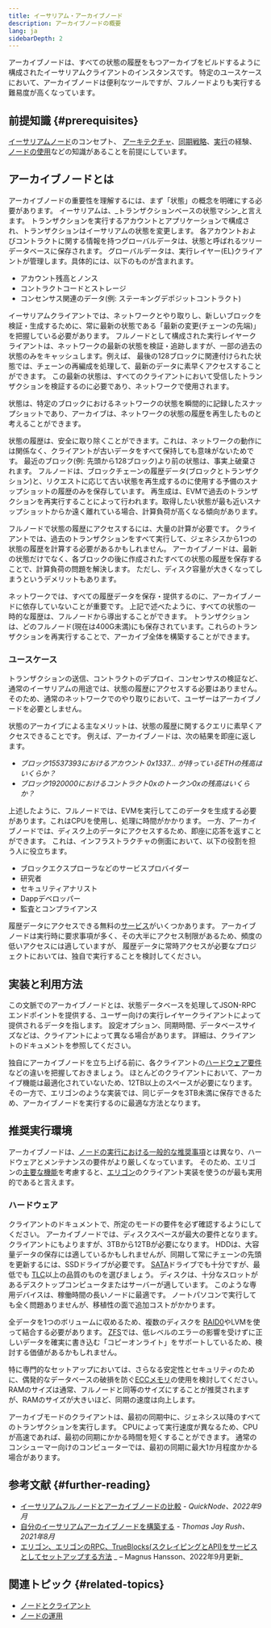 ```yaml
---
title: イーサリアム・アーカイブノード
description: アーカイブノードの概要
lang: ja
sidebarDepth: 2
---
```


アーカイブノードは、すべての状態の履歴をもつアーカイブをビルドするように構成されたイーサリアムクライアントのインスタンスです。 特定のユースケースにおいて、アーカイブノードは便利なツールですが、フルノードよりも実行する難易度が高くなっています。

## 前提知識 {#prerequisites}

[イーサリアムノード](/developers/docs/nodes-and-clients/)のコンセプト、 [アーキテクチャ](/developers/docs/nodes-and-clients/node-architecture/)、[同期戦略](/developers/docs/nodes-and-clients/#sync-modes)、[実行](/developers/docs/nodes-and-clients/run-a-node/)の経験、[ノードの使用](/developers/docs/apis/json-rpc/)などの知識があることを前提にしています。

## アーカイブノードとは

アーカイブノードの重要性を理解するには、まず「状態」の概念を明確にする必要があります。 イーサリアムは、_トランザクションベースの状態マシン_と言えます。 トランザクションを実行するアカウントとアプリケーションで構成され、トランザクションはイーサリアムの状態を変更します。 各アカウントおよびコントラクトに関する情報を持つグローバルデータは、状態と呼ばれるツリーデータベースに保存されます。 グローバルデータは、実行レイヤー(EL)クライアントが管理します。具体的には、以下のものが含まれます。

- アカウント残高とノンス
- コントラクトコードとストレージ
- コンセンサス関連のデータ(例: ステーキングデポジットコントラクト)

イーサリアムクライアントでは、ネットワークとやり取りし、新しいブロックを検証・生成するために、常に最新の状態である「最新の変更(チェーンの先端)」を把握している必要があります。 フルノードとして構成された実行レイヤークライアントは、ネットワークの最新の状態を検証・追跡しますが、一部の過去の状態のみをキャッシュします。例えば、 最後の128ブロックに関連付けられた状態では、チェーンの再編成を処理して、最新のデータに素早くアクセスすることができます。 この最新の状態は、すべてのクライアントにおいて受信したトランザクションを検証するのに必要であり、ネットワークで使用されます。

状態は、特定のブロックにおけるネットワークの状態を瞬間的に記録したスナップショットであり、アーカイブは、ネットワークの状態の履歴を再生したものと考えることができます。

状態の履歴は、安全に取り除くことができます。これは、ネットワークの動作には関係なく、クライアントが古いデータをすべて保持しても意味がないためです。 最近のブロック(例: 先頭から128ブロック)より前の状態は、事実上破棄されます。 フルノードは、ブロックチェーンの履歴データ(ブロックとトランザクション)と、リクエストに応じて古い状態を再生成するのに使用する予備のスナップショットの履歴のみを保存しています。 再生成は、EVMで過去のトランザクションを再実行することによって行われます。取得したい状態が最も近いスナップショットからか遠く離れている場合、計算負荷が高くなる傾向があります。

フルノードで状態の履歴にアクセスするには、大量の計算が必要です。 クライアントでは、過去のトランザクションをすべて実行して、ジェネシスから1つの状態の履歴を計算する必要があるかもしれません。 アーカイブノードは、最新の状態だけでなく、各ブロックの後に作成されたすべての状態の履歴を保存することで、計算負荷の問題を解決します。 ただし、ディスク容量が大きくなってしまうというデメリットもあります。

ネットワークでは、すべての履歴データを保存・提供するのに、アーカイブノードに依存していないことが重要です。 上記で述べたように、すべての状態の一時的な履歴は、フルノードから導出することができます。 トランザクションは、どのフルノード(現在は400G未満)にも保存されています。これらのトランザクションを再実行することで、アーカイブ全体を構築することができます。

### ユースケース

トランザクションの送信、コントラクトのデプロイ、コンセンサスの検証など、通常のイーサリアムの用途では、状態の履歴にアクセスする必要はありません。 そのため、通常のネットワークでのやり取りにおいて、ユーザーはアーカイブノードを必要としません。

状態のアーカイブによる主なメリットは、状態の履歴に関するクエリに素早くアクセスできることです。 例えば、アーカイブノードは、次の結果を即座に返します。

- _ブロック15537393におけるアカウント 0x1337... が持っているETHの残高はいくらか？_
- _ブロック1920000におけるコントラクト0xのトークン0xの残高はいくらか？_

上述したように、フルノードでは、EVMを実行してこのデータを生成する必要があります。これはCPUを使用し、処理に時間がかかります。 一方、アーカイブノードでは、ディスク上のデータにアクセスするため、即座に応答を返すことができます。 これは、インフラストラクチャの側面において、以下の役割を担う人に役立ちます。

- ブロックエクスプローラなどのサービスプロバイダー
- 研究者
- セキュリティアナリスト
- Dappデベロッパー
- 監査とコンプライアンス

履歴データにアクセスできる無料の[サービス](/developers/docs/nodes-and-clients/nodes-as-a-service/)がいくつかあります。 アーカイブノードは実行時に要求事項が多く、その大半にアクセス制限があるため、頻度の低いアクセスには適していますが、 履歴データに常時アクセスが必要なプロジェクトにおいては、独自で実行することを検討してください。

## 実装と利用方法

この文脈でのアーカイブノードとは、状態データベースを処理してJSON-RPCエンドポイントを提供する、ユーザー向けの実行レイヤークライアントによって提供されるデータを指します。 設定オプション、同期時間、データベースサイズなどは、クライアントによって異なる場合があります。 詳細は、クライアントのドキュメントを参照してください。

独自にアーカイブノードを立ち上げる前に、各クライアントの[ハードウェア要件](/developers/docs/nodes-and-clients/run-a-node/#requirements)などの違いを把握しておきましょう。 ほとんどのクライアントにおいて、アーカイブ機能は最適化されていないため、12TB以上のスペースが必要になります。 その一方で、エリゴンのような実装では、同じデータを3TB未満に保存できるため、アーカイブノードを実行するのに最適な方法となります。

## 推奨実行環境

アーカイブノードは、[ノードの実行における一般的な推奨事項](/developers/docs/nodes-and-clients/run-a-node/)とは異なり、ハードウェアとメンテナンスの要件がより厳しくなっています。 そのため、エリゴンの[主要な機能](https://github.com/ledgerwatch/erigon#key-features)を考慮すると、[エリゴン](/developers/docs/nodes-and-clients/#erigon)のクライアント実装を使うのが最も実用的であると言えます。

### ハードウェア

クライアントのドキュメントで、所定のモードの要件を必ず確認するようにしてください。 アーカイブノードでは、ディスクスペースが最大の要件となります。 クライアントにもよりますが、3TBから12TBが必要になります。 HDDは、大容量データの保存には適しているかもしれませんが、同期して常にチェーンの先頭を更新するには、SSDドライブが必要です。 [SATA](https://www.cleverfiles.com/help/sata-hard-drive.html)ドライブでも十分ですが、最低でも [TLC](https://blog.synology.com/tlc-vs-qlc-ssds-what-are-the-differences)以上の品質のものを選びましょう。 ディスクは、十分なスロットがあるデスクトップコンピュータまたはサーバーが適しています。 このような専用デバイスは、稼働時間の長いノードに最適です。 ノートパソコンで実行しても全く問題ありませんが、移植性の面で追加コストがかかります。

全データを1つのボリュームに収めるため、複数のディスクを [RAID0](https://en.wikipedia.org/wiki/Standard_RAID_levels#RAID_0)やLVMを使って結合する必要があります。 [ZFS](https://en.wikipedia.org/wiki/ZFS)では、低レベルのエラーの影響を受けずに正しいデータを確実に書き込む「コピーオンライト」をサポートしているため、検討する価値があるかもしれません。

特に専門的なセットアップにおいては、さらなる安定性とセキュリティのために、偶発的なデータベースの破損を防ぐ[ECCメモリ](https://en.wikipedia.org/wiki/ECC_memory)の使用を検討してください。 RAMのサイズは通常、フルノードと同等のサイズにすることが推奨されますが、RAMのサイズが大きいほど、同期の速度は向上します。

アーカイブモードのクライアントは、最初の同期中に、ジェネシス以降のすべてのトランザクションを実行します。 CPUによって実行速度が異なるため、CPUが高速であれば、最初の同期にかかる時間を短くすることができます。 通常のコンシューマー向けのコンピューターでは、最初の同期に最大1か月程度かかる場合があります。

## 参考文献 {#further-reading}

- [イーサリアムフルノードとアーカイブノードの比較](https://www.quicknode.com/guides/infrastructure/node-setup/ethereum-full-node-vs-archive-node) - *QuickNode、2022年9月*
- [自分のイーサリアムアーカイブノードを構築する](https://tjayrush.medium.com/building-your-own-ethereum-archive-node-72c014affc09) - _Thomas Jay Rush、2021年8月_
- [エリゴン、エリゴンのRPC、TrueBlocks(スクレイピングとAPI)をサービスとしてセットアップする方法](https://magnushansson.xyz/blog_posts/crypto_defi/2022-01-10-Erigon-Trueblocks) _ – Magnus Hansson、2022年9月更新_

## 関連トピック {#related-topics}

- [ ノードとクライアント](/developers/docs/nodes-and-clients/)
- [ノードの運用](/developers/docs/nodes-and-clients/run-a-node/)
